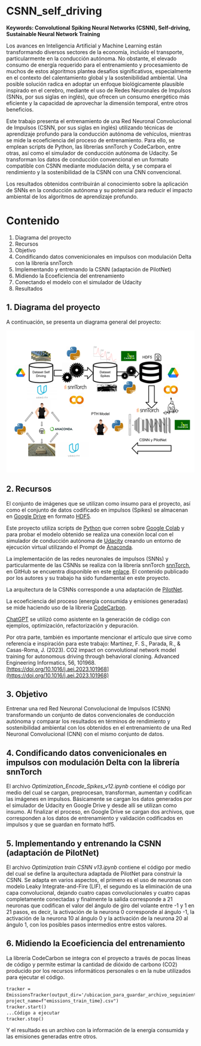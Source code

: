 # CSNN_self_driving


**Keywords: Convolutional Spiking Neural Networks (CSNN), Self-driving, Sustainable Neural Network Training**

Los avances en Inteligencia Artificial y Machine Learning están transformando diversos sectores de la economía, incluido el transporte, particularmente en la conducción autónoma. No obstante, el elevado consumo de energía requerido para el entrenamiento y procesamiento de muchos de estos algoritmos plantea desafíos significativos, especialmente en el contexto del calentamiento global y la sostenibilidad ambiental. Una posible solución radica en adoptar un enfoque biológicamente plausible inspirado en el cerebro, mediante el uso de Redes Neuronales de Impulsos (SNNs, por sus siglas en inglés), que ofrecen un consumo energético más eficiente y la capacidad de aprovechar la dimensión temporal, entre otros beneficios.

Este trabajo presenta el entrenamiento de una Red Neuronal Convolucional de Impulsos (CSNN, por sus siglas en inglés) utilizando técnicas de aprendizaje profundo para la conducción autónoma de vehículos, mientras se mide la ecoeficiencia del proceso de entrenamiento. Para ello, se emplean scripts de Python, las librerías snnTorch y CodeCarbon, entre otras, así como el simulador de conducción autónoma de Udacity. Se transforman los datos de conducción convencional en un formato compatible con CSNN mediante modulación delta, y se compara el rendimiento y la sostenibilidad de la CSNN con una CNN convencional.

Los resultados obtenidos contribuirán al conocimiento sobre la aplicación de SNNs en la conducción autónoma y su potencial para reducir el impacto ambiental de los algoritmos de aprendizaje profundo. 

# Contenido

1. Diagrama del proyecto
2. Recursos
3. Objetivo
4. Condificando datos convenicionales en impulsos con modulación Delta con la librería snnTorch
5. Implementando y entrenando la CSNN (adaptación de PilotNet)
6. Midiendo la Ecoeficiencia del entrenamiento
7. Conectando el modelo con el simulador de Udacity
8. Resultados

## 1. Diagrama del proyecto

A continuación, se presenta un diagrama general del proyecto:

![Diagrama_proyecto](Images/Diagrama_proyecto.svg)

## 2. Recursos

El conjunto de imágenes que se utilizan como insumo para el proyecto, así como el conjunto de datos codificado en impulsos (Spikes) se almacenan en [Google Drive](https://drive.google.com) en formato [HDF5](https://docs.h5py.org/en/stable/index.html).

Este proyecto utiliza scripts de [Python](https://www.python.org/) que corren sobre [Google Colab](https://colab.research.google.com/) y para probar el modelo obtenido se realiza una conexión local con el simulador de conducción autónoma de [Udacity](https://github.com/udacity/self-driving-car-sim) creando un entorno de ejecución virtual utilizando el Prompt de [Anaconda](https://www.anaconda.com/).

La implementación de las redes neuronales de impulsos (SNNs) y particularmente de las CSNNs se realiza con la librería snnTorch [snnTorch](https://snntorch.readthedocs.io/en/latest/index.html#), en GitHub se encuentra disponible en este [enlace](https://github.com/jeshraghian/snntorch). El contenido publicado por los autores y su trabajo ha sido fundamental en este proyecto.

La arquitectura de la CSNNs corresponde a una adaptación de [PilotNet](https://github.com/lhzlhz/PilotNet).

La ecoeficiencia del proceso (energía consumida y emisiones generadas) se mide haciendo uso de la librería [CodeCarbon](https://codecarbon.io/).

[ChatGPT](https://chatgpt.com/) se utilizó como asistente en la generación de código con ejemplos, optimización, refactorización y depuración.

Por otra parte, también es importante mencionar el artículo que sirve como referencia e inspiración para este trabajo:  Martínez, F. S., Parada, R., & Casas-Roma, J. (2023). CO2 impact on convolutional network model training for autonomous driving through behavioral cloning. Advanced Engineering Informatics, 56, 101968. [https://doi.org/10.1016/j.aei.2023.101968](https://doi.org/10.1016/j.aei.2023.101968) 

## 3. Objetivo

Entrenar una red Red Neuronal Convolucional de Impulsos (CSNN) transformando un conjunto de datos convencionales de conducción autónoma y comparar los resultados en términos de rendimiento y sostenibilidad ambiental con los obtenidos en el entrenamiento de una Red Neuronal Convolucional (CNN) con el mismo conjunto de datos.

## 4. Condificando datos convenicionales en impulsos con modulación Delta con la librería snnTorch

El archivo *Optimization_Encode_Spikes_v12.ipynb* contiene el código por medio del cual se cargan, preprocesan, transforman, aumentan y codifican las imágenes en impulsos. Básicamente se cargan los datos generados por el simulador de Udacity en Google Drive y desde allí se utilizan como insumo. Al finalizar el proceso, en Google Drive se cargan dos archivos, que corresponden a los  datos de entrenamiento y validación codificados en impulsos y que se guardan en formato hdf5.

## 5. Implementando y entrenando la CSNN (adaptación de PilotNet)

El archivo *Optimization train CSNN v13.ipynb* contiene el código por medio del cual se define la arquitectura adaptada de PilotNet para construir la CSNN. Se adapta en varios aspectos, el primero es el uso de neuronas con modelo Leaky Integrate-and-Fire (LIF), el segundo es la eliminación de una capa convolucional, dejando cuatro capas convolucionales y cuatro capas completamente conectadas y finalmente la salida corresponde a 21 neuronas que codifican el valor del ángulo de giro del volante entre -1 y 1 en 21 pasos, es decir, la activación de la neurona 0 corresponde al ángulo -1, la activación de la neurona 10 al ángulo 0 y la activación de la neurona 20 al ángulo 1, con los posibles pasos intermedios entre estos valores.

## 6. Midiendo la Ecoeficiencia del entrenamiento

La librería CodeCarbon se integra con el proyecto a través de pocas líneas de código y permite estimar la cantidad de dióxido de carbono (CO2) producido por los recursos informáticos personales o en la nube utilizados para ejecutar el código.

```
tracker = EmissionsTracker(output_dir='/ubicacion_para_guardar_archivo_seguimiento', project_name=f"emissions_train_time}.csv")
tracker.start()
...Código a ejecutar
tracker.stop()
```

Y el resultado es un archivo con la información de la energía consumida y las emisiones generadas entre otros.
